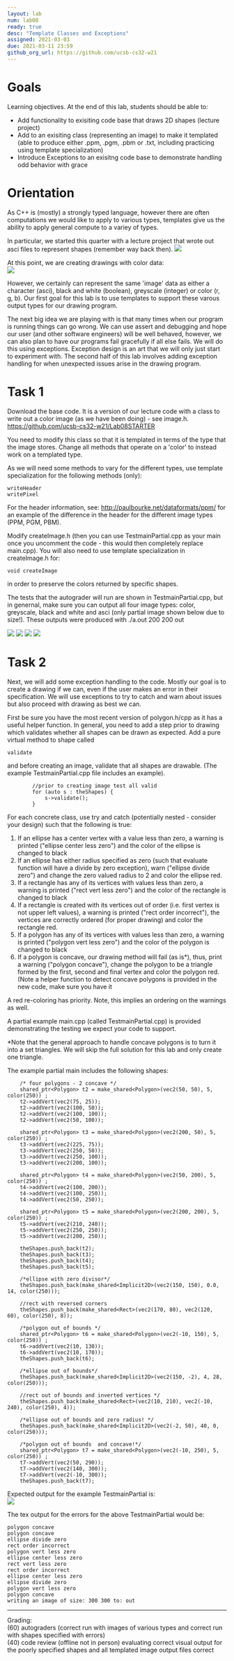 ```yaml
---
layout: lab
num: lab08	
ready: true
desc: "Template Classes and Exceptions"
assigned: 2021-03-03
due: 2021-03-11 23:59
github_org_url: https://github.com/ucsb-cs32-w21
---
```


Goals
=====

Learning objectives. At the end of this lab, students should be able to:

- Add functionality to exisiting code base that draws 2D shapes (lecture project)
- Add to an exisiting class (representing an image) to make it templated (able to produce either .ppm, .pgm, .pbm or .txt, including practicing using template specialization)
- Introduce Exceptions to an exisitng code base to demonstrate handling odd behavior with grace

Orientation
============

As C++ is (mostly) a strongly typed language, however there are often computations we would like to apply to various types, templates give us the ability to apply general compute to a variey of types.  

In particular, we started this quarter with a lecture project that wrote out asci files to represent shapes (remember way back then).
![](asciFace.png)

At this point, we are creating drawings with color data:<br>
![](movablejpg.jpg)

However, we certainly can represent the same 'image' data as either a character (asci), black and white (boolean), greyscale (integer) or color (r, g, b).  Our first goal for this lab is to use templates to support these varous output types for our drawing program.

The next big idea we are playing with is that many times when our program is running things can go wrong.  We can use assert and debugging and hope our user (and other software engineers) will be well behaved, however, we can also plan to have our programs fail gracefully if all else fails.  We will do this using exceptions.  Exception design is an art that we will only just start to experiment with.  The second half of this lab involves adding exception handling for when unexpected issues arise in the drawing program.

Task 1
============

Download the base code.  It is a version of our lecture code with a class to write out a color image (as we have been doing) - see image.h.
https://github.com/ucsb-cs32-w21/Lab08STARTER

You need to modify this class so that it is templated in terms of the type that the image stores.  Change all methods that operate on a 'color' to instead work on a templated type.

As we will need some methods to vary for the different types, use template specialization for the following methods (only):
```
writeHeader
writePixel
```
For the header information, see: http://paulbourke.net/dataformats/ppm/
for an example of the difference in the header for the different image types (PPM, PGM, PBM).

Modify createImage.h (then you can use TestmainPartial.cpp as your main once you uncomment the code - this would then completely replace main.cpp). You will also need to use template specialization in createImage.h for:
```
void createImage
```
in order to preserve the colors returned by specific shapes.

The tests that the autograder will run are shown in TestmainPartial.cpp, but in genernal, make sure you can output all four image types: color, greyscale, black and white and asci (only partial image shown below due to size!). These outputs were produced with ./a.out 200 200 out

![](outPPM.jpg)
![](outPGM.jpg)
![](outPBM.jpg)
![](partialAsci.png)

Task 2
============
Next, we will add some exception handling to the code. Mostly our goal is to create a drawing if we can, even if the user makes an error in their specification.
We will use exceptions to try to catch and warn about issues but also proceed with drawing as best we can.

First be sure you have the most recent version of polygon.h/cpp as it has a useful helper function.  In general, you need to add a step prior to drawing which
validates whether all shapes can be drawn as expected.  Add a pure virtual method to shape called
```
validate
```
and before creating an image, validate that all shapes are drawable. (The example TestmainPartial.cpp file includes an example).
```
		//prior to creating image test all valid
		for (auto s : theShapes) {
			s->validate();
		}
```

For each concrete class, use try and catch (potentially nested - consider your design) such that the following is true:<br>
1) If an ellipse has a center vertex with a value less than zero, a warning is printed ("ellipse center less zero") and the color of the ellipse is changed to black<br>
2) If an ellipse has either radius specified as zero (such that evaluate function will have a divide by zero exception), warn ("ellipse divide zero") and change the zero valued radius to 2 and color the ellipse red.<br>
3) If a rectangle has any of its vertices with values less than zero,  a warning is printed ("rect vert less zero") and the color of the rectangle is changed to black<br>
4) If a rectangle is created with its vertices out of order (i.e. first vertex is not upper left values), a warning is printed ("rect order incorrect"), the vertices are correctly ordered (for proper drawing) and color the rectangle red.<br>
5) If a polygon has any of its vertices with values less than zero,  a warning is printed ("polygon vert less zero") and the color of the polygon is changed to black<br>
6) If a polygon is concave, our drawing method will fail (as is*), thus, print a warning ("polygon concave"), change the polygon to be a triangle formed by the first, second and final vertex and color the polygon red. (Note a helper function to detect concave polygons is provided in the new code, make sure you have it<br>

A red re-coloring has priority. Note, this implies an ordering on the warnings as well.<br>

A partial example main.cpp (called TestmainPartial.cpp) is provided demonstrating the testing we expect your code to support.

*Note that the general approach to handle concave polygons is to turn it into a set triangles.  We will skip the full solution for this lab and only create one triangle.

The example partial main includes the following shapes:
```
	/* four polygons - 2 concave */
	shared_ptr<Polygon> t2 = make_shared<Polygon>(vec2(50, 50), 5, color(250)) ;
	t2->addVert(vec2(75, 25));
	t2->addVert(vec2(100, 50));
	t2->addVert(vec2(100, 100));
	t2->addVert(vec2(50, 100));

	shared_ptr<Polygon> t3 = make_shared<Polygon>(vec2(200, 50), 5, color(250)) ;
	t3->addVert(vec2(225, 75));
	t3->addVert(vec2(250, 50));
	t3->addVert(vec2(250, 100));
	t3->addVert(vec2(200, 100));

	shared_ptr<Polygon> t4 = make_shared<Polygon>(vec2(50, 200), 5, color(250)) ;
	t4->addVert(vec2(100, 200));
	t4->addVert(vec2(100, 250));
	t4->addVert(vec2(50, 250));

	shared_ptr<Polygon> t5 = make_shared<Polygon>(vec2(200, 200), 5, color(250)) ;
	t5->addVert(vec2(210, 240));
	t5->addVert(vec2(250, 250));
	t5->addVert(vec2(200, 250));

	theShapes.push_back(t2);
	theShapes.push_back(t3);
	theShapes.push_back(t4);
	theShapes.push_back(t5);
	
	/*ellipse with zero divisor*/
	theShapes.push_back(make_shared<Implicit2D>(vec2(150, 150), 0.0, 14, color(250)));	
	
	//rect with reversed corners
	theShapes.push_back(make_shared<Rect>(vec2(170, 80), vec2(120, 60), color(250), 8));

	/*polygon out of bounds */
	shared_ptr<Polygon> t6 = make_shared<Polygon>(vec2(-10, 150), 5, color(250)) ;
	t6->addVert(vec2(10, 130));
	t6->addVert(vec2(10, 170));
	theShapes.push_back(t6);

	/*ellipse out of bounds*/
	theShapes.push_back(make_shared<Implicit2D>(vec2(150, -2), 4, 28, color(250)));	

	//rect out of bounds and inverted vertices */
	theShapes.push_back(make_shared<Rect>(vec2(10, 210), vec2(-10, 240), color(250), 4));

	/*ellipse out of bounds and zero radius! */
	theShapes.push_back(make_shared<Implicit2D>(vec2(-2, 50), 40, 0, color(250)));	

	/*polygon out of bounds  and concave!*/
	shared_ptr<Polygon> t7 = make_shared<Polygon>(vec2(-10, 250), 5, color(250)) ;
	t7->addVert(vec2(50, 290));
	t7->addVert(vec2(140, 300));
	t7->addVert(vec2(-10, 300));
	theShapes.push_back(t7);
  ```
  
Expected output for the example TestmainPartial is:<br>
![](fix.jpg)

The tex output for the errors for the above TestmainPartial would be:
```
polygon concave
polygon concave
ellipse divide zero
rect order incorrect
polygon vert less zero
ellipse center less zero
rect vert less zero
rect order incorrect
ellipse center less zero
ellipse divide zero
polygon vert less zero
polygon concave
writing an image of size: 300 300 to: out
```
-------

Grading:<br>
(60) autograders (correct run with images of various types and correct run with shapes specified with errors)<br>
(40) code review (offline not in person) evaluating correct visual output for the poorly specified shapes and all templated image output files correct<br>











